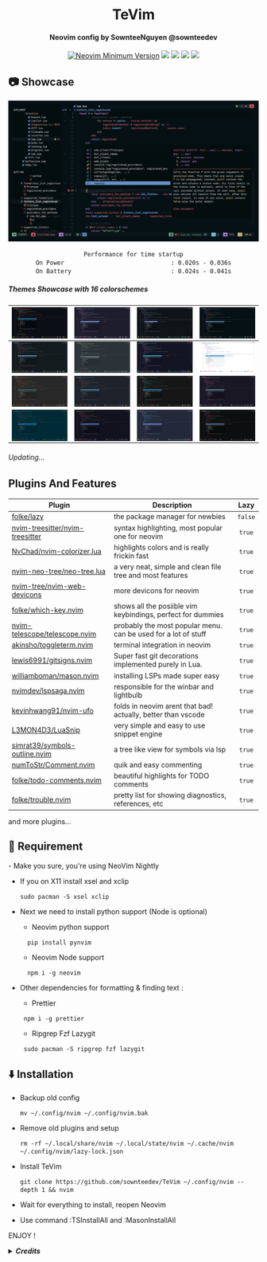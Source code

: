 <h1 align="center">TeVim</h1>

<h4 align="center">Neovim config by SownteeNguyen @sownteedev</h2>

<div align="center">
 
[![Neovim Minimum Version](https://img.shields.io/badge/Neovim-Nightly-blueviolet.svg?style=for-the-badge&logo=Neovim&color=90E59A&logoColor=white)](https://github.com/neovim/neovim)
![](https://img.shields.io/github/last-commit/sownteedev/TeVim?&style=for-the-badge&color=C9CBFF&logoColor=D9E0EE&labelColor=302D41)
![](https://img.shields.io/github/stars/sownteedev/TeVim?style=for-the-badge&logo=starship&color=8bd5ca&logoColor=D9E0EE&labelColor=302D41)
[![](https://img.shields.io/github/repo-size/sownteedev/TeVim?color=%23DDB6F2&label=SIZE&logo=codesandbox&style=for-the-badge&logoColor=D9E0EE&labelColor=302D41)](https://github.com/sownteedev/TeVim)
<a href="https://discordapp.com/users/745732774027198554"><img src="https://img.shields.io/badge/Discord-7289DA?style=for-the-badge&logo=discord&logoColor=white"/></a>
</div>

## 📷 Showcase

<img src="screenshot/full.png">

<div align="center">

```txt
Performance for time startup
On Power                              : 0.020s - 0.036s
On Battery                            : 0.024s - 0.041s
```

</div>
<h5> Themes Showcase with 16 colorschemes </h5>

|    <img src="screenshot/ayu.png" align="center" width="200px">    | <img src="screenshot/catppuccin.png" align="center" width="200px"> |   <img src="screenshot/decay.png" align="center" width="200px">    | <img src="screenshot/decaydark.png" align="center" width="200px">    |
| :---------------------------------------------------------------: | :----------------------------------------------------------------: | :----------------------------------------------------------------: | -------------------------------------------------------------------- |
| <img src="screenshot/everblush.png" align="center" width="200px"> | <img src="screenshot/everforest.png" align="center" width="200px"> |  <img src="screenshot/dracula.png" align="center" width="200px">   | <img src="screenshot/github_light.png" align="center" width="200px"> |
|  <img src="screenshot/gruvbox.png" align="center" width="200px">  |  <img src="screenshot/onedark.png" align="center" width="200px">   | <img src="screenshot/oxocarbon.png" align="center" width="200px">  | <img src="screenshot/rosepine.png" align="center" width="200px">     |
| <img src="screenshot/solarized.png" align="center" width="200px"> | <img src="screenshot/tokyodark.png" align="center" width="200px">  | <img src="screenshot/tokyonight.png" align="center" width="200px"> | <img src="screenshot/yoru.png" align="center" width="200px">         |

</details>

<h6>Updating...</h6>

## Plugins And Features

| Plugin                                                                                | Description                                                    |  Lazy   |
| ------------------------------------------------------------------------------------- | -------------------------------------------------------------- | :-----: |
| [folke/lazy](https://github.com/folke/lazy.nvim)                                      | the package manager for newbies                                | `false` |
| [nvim-treesitter/nvim-treesitter](https://github.com/nvim-treesitter/nvim-treesitter) | syntax highlighting, most popular one for neovim               | `true`  |
| [NvChad/nvim-colorizer.lua](https://github.com/NvChad/nvim-colorizer.lua)             | highlights colors and is really frickin fast                   | `true`  |
| [nvim-neo-tree/neo-tree.lua](https://github.com/nvim-neo-tree/neo-tree.nvim)          | a very neat, simple and clean file tree and most features      | `true`  |
| [nvim-tree/nvim-web-devicons](https://github.com/nvim-tree/nvim-web-devicons)         | more devicons for neovim                                       | `true`  |
| [folke/which-key.nvim](https://github.com/folke/which-key.nvim)                       | shows all the posiible vim keybindings, perfect for dummies    | `true`  |
| [nvim-telescope/telescope.nvim](https://github.com/nvim-telescope/telescope.nvim)     | probably the most popular menu. can be used for a lot of stuff | `true`  |
| [akinsho/toggleterm.nvim](https://github.com/akinsho/toggleterm.nvim)                 | terminal integration in neovim                                 | `true`  |
| [lewis6991/gitsigns.nvim](https://github.com/lewis6991/gitsigns.nvim)                 | Super fast git decorations implemented purely in Lua.          | `true`  |
| [williamboman/mason.nvim](https://github.com/williamboman/mason.nvim)                 | installing LSPs made super easy                                | `true`  |
| [nvimdev/lspsaga.nvim](https://github.com/nvimdev/lspsaga.nvim)                       | responsible for the winbar and lightbulb                       | `true`  |
| [kevinhwang91/nvim-ufo](https://github.com/kevinhwang91/nvim-ufo)                     | folds in neovim arent that bad! actually, better than vscode   | `true`  |
| [L3MON4D3/LuaSnip](https://github.com/L3MON4D3/LuaSnip)                               | very simple and easy to use snippet engine                     | `true`  |
| [simrat39/symbols-outline.nvim](https://github.com/simrat39/symbols-outline.nvim)     | a tree like view for symbols via lsp                           | `true`  |
| [numToStr/Comment.nvim](https://github.com/numToStr/Comment.nvim)                     | quik and easy commenting                                       | `true`  |
| [folke/todo-comments.nvim](https://github.com/folke/todo-comments.nvim)               | beautiful highlights for TODO comments                         | `true`  |
| [folke/trouble.nvim](https://github.com/folke/trouble.nvim)                           | pretty list for showing diagnostics, references, etc           | `true`  |

and more plugins...
<br>

<h2>🔎 Requirement </h2>
- Make you sure, you're using NeoVim Nightly
  
  - If you on X11 install xsel and xclip
    ```
    sudo pacman -S xsel xclip
    ```
- Next we need to install python support (Node is optional)
  - Neovim python support
  ```
    pip install pynvim
  ```
  - Neovim Node support
  ```
    npm i -g neovim
  ```

- Other dependencies for formatting & finding text :

  - Prettier

  ```
   npm i -g prettier
  ```

  - Ripgrep Fzf Lazygit

  ```
   sudo pacman -S ripgrep fzf lazygit
  ```

<h2> ⬇️  Installation </h2>

- Backup old config

  ```
  mv ~/.config/nvim ~/.config/nvim.bak
  ```

- Remove old plugins and setup
  ```
  rm -rf ~/.local/share/nvim ~/.local/state/nvim ~/.cache/nvim ~/.config/nvim/lazy-lock.json
  ```
- Install TeVim
  ```
  git clone https://github.com/sownteedev/TeVim ~/.config/nvim --depth 1 && nvim
  ```
- Wait for everything to install, reopen Neovim
- Use command :TSInstallAll and :MasonInstallAll

ENJOY !

<details><summary> <b><i>Credits</b></i></summary>

- [Nvchad](https://github.com/nvchad/base46) helped me with NeoVim themes

</details>
